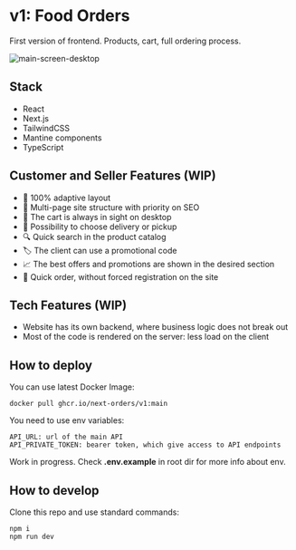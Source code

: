 # v1: Food Orders
First version of frontend. Products, cart, full ordering process.

![main-screen-desktop](https://v1.next-orders.org/static/main-screen-desktop.jpg)

## Stack

- React
- Next.js
- TailwindCSS
- Mantine components
- TypeScript

## Customer and Seller Features (WIP)

- 📱 100% adaptive layout
- 🤹 Multi-page site structure with priority on SEO
- 🛒 The cart is always in sight on desktop
- 🚚 Possibility to choose delivery or pickup
- 🔍 Quick search in the product catalog
- 🏷️ The client can use a promotional code
- 📈 The best offers and promotions are shown in the desired section
- 🏁 Quick order, without forced registration on the site

## Tech Features (WIP)

- Website has its own backend, where business logic does not break out
- Most of the code is rendered on the server: less load on the client

## How to deploy

You can use latest Docker Image:

```shell
docker pull ghcr.io/next-orders/v1:main
```

You need to use env variables:

```text
API_URL: url of the main API
API_PRIVATE_TOKEN: bearer token, which give access to API endpoints
```

Work in progress. Check **.env.example** in root dir for more info about env.

## How to develop

Clone this repo and use standard commands:

```shell
npm i
npm run dev
```
